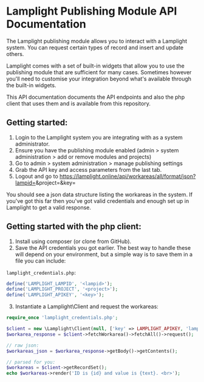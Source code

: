 # Lamplight Publishing Module API Documentation

The Lamplight publishing module allows you to interact with a Lamplight system.  You can request certain types of 
record and insert and update others.

Lamplight comes with a set of built-in widgets that allow you to use the publishing module that are sufficient
for many cases.  Sometimes however you'll need to customise your integration beyond what's available through
the built-in widgets.

This API documentation documents the API endpoints and also the php client that uses them and is available from
this repository.

## Getting started:

1. Login to the Lamplight system you are integrating with as a system administrator.
2. Ensure you have the publishing module enabled (admin > system administration > add or remove modules and projects)
3. Go to admin > system administration > manage publishing settings
4. Grab the API key and access parameters from the last tab.
5. Logout and go to https://lamplight.online/api/workareas/all/format/json?lampid=<lampid>&project=<project>&key=<api key>

You should see a json data structure listing the workareas in the system.  If you've got this far then you've got valid
credentials and enough set up in Lamplight to get a valid response.


## Getting started with the php client:

1. Install using composer (or clone from GitHub).
2. Save the API credentials you got earlier.  The best way to handle these will depend on your environment, but
a simple way is to save them in a file you can include:

`lamplight_credentials.php`:

```php
define('LAMPLIGHT_LAMPID', '<lampid>');
define('LAMPLIGHT_PROJECT', '<project>');
define('LAMPLIGHT_APIKEY', '<key>');

```

3. Instantiate a Lamplight\Client and request the workareas:

```php 
require_once 'lamplight_credentials.php';

$client = new \Lamplight\Client(null, ['key' => LAMPLIGHT_APIKEY, 'lampid' => LAMPLIGHT_LAMPID, 'project' => LAMPLIGHT_PROJECT]);
$workarea_response = $client->fetchWorkarea()->fetchAll()->request();

// raw json:
$workareas_json = $workarea_response->getBody()->getContents();

// parsed for you:
$workareas = $client->getRecordSet();
echo $workareas->render('ID is {id} and value is {text}. <br>');

```
